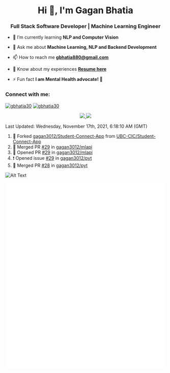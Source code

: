 <h1 align="center">Hi 👋, I'm Gagan Bhatia</h1>
<h3 align="center">Full Stack Software Developer | Machine Learning Engineer</h3>

- 🌱 I’m currently learning **NLP and Computer Vision**

- 💬 Ask me about **Machine Learning, NLP and Backend Development**

- 📫 How to reach me **gbhatia880@gmail.com**

- 📄 Know about my experiences [**Resume here**](https://drive.google.com/file/d/1VebQQLX8_SjgyhgccZByyDmtsXevF4Zf/view?usp=sharing)

- ⚡ Fun fact **I am Mental Health advocate! 🧠**

<h3 align="left">Connect with me:</h3>
<p align="left">
<a href="https://twitter.com/gbhatia30" target="blank"><img align="center" src="https://cdn.jsdelivr.net/npm/simple-icons@3.0.1/icons/twitter.svg" alt="gbhatia30" height="30" width="40" /></a>
<a href="https://linkedin.com/in/gbhatia30" target="blank"><img align="center" src="https://cdn.jsdelivr.net/npm/simple-icons@3.0.1/icons/linkedin.svg" alt="gbhatia30" height="30" width="40" /></a>
</p>

<p align="center">
<a href="https://github-readme-stats.vercel.app/api?username=gagan3012&count_private=true&show_icons=true&include_all_commits=false&hide_border=true&hide_title=true">
  <img width="48%"  src="https://github-readme-stats.vercel.app/api?username=gagan3012&count_private=true&show_icons=true&include_all_commits=false&hide_border=true&hide_title=true" />
</a>
<a href="https://github-readme-streak-stats.herokuapp.com/?user=gagan3012&hide_border=true">
  <img width="48%"  src="https://github-readme-streak-stats.herokuapp.com/?user=gagan3012&hide_border=true" />
</a>
</p>

<!--RECENT_ACTIVITY:last_update-->
Last Updated: Wednesday, November 17th, 2021, 6:18:10 AM (GMT)
<!--RECENT_ACTIVITY:last_update_end-->
<!--RECENT_ACTIVITY:start-->

1. 🔱 Forked [gagan3012/Student-Connect-App](https://github.com/gagan3012/Student-Connect-App) from [UBC-CIC/Student-Connect-App](https://github.com/UBC-CIC/Student-Connect-App)
2. 🎉 Merged PR [#29](https://github.com/gagan3012/mlapi/pull/29) in [gagan3012/mlapi](https://github.com/gagan3012/mlapi)
3. 💪 Opened PR [#29](https://github.com/gagan3012/mlapi/pull/29) in [gagan3012/mlapi](https://github.com/gagan3012/mlapi)
4. ❗️ Opened issue [#29](https://github.com/gagan3012/pyt/issues/29) in [gagan3012/pyt](https://github.com/gagan3012/pyt)
5. 🎉 Merged PR [#28](https://github.com/gagan3012/pyt/pull/28) in [gagan3012/pyt](https://github.com/gagan3012/pyt)
<!--RECENT_ACTIVITY:end-->

![Alt Text](https://github.com/gagan3012/gagan3012/blob/output/github-contribution-grid-snake.gif)

![Metrics](https://github.com/gagan3012/gagan3012/blob/main/github-metrics.svg)
